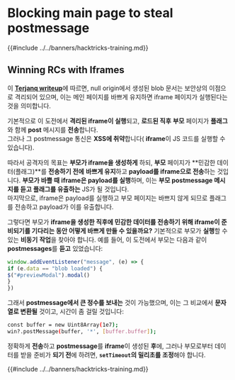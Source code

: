 # Blocking main page to steal postmessage

{{#include ../../banners/hacktricks-training.md}}

## Winning RCs with Iframes

이 [**Terjanq writeup**](https://gist.github.com/terjanq/7c1a71b83db5e02253c218765f96a710)에 따르면, null origin에서 생성된 blob 문서는 보안상의 이점으로 격리되어 있으며, 이는 메인 페이지를 바쁘게 유지하면 iframe 페이지가 실행된다는 것을 의미합니다.

기본적으로 이 도전에서 **격리된 iframe이 실행**되고, **로드된 직후** **부모** 페이지가 **플래그**와 함께 **post** 메시지를 **전송**합니다.\
그러나 그 postmessage 통신은 **XSS에 취약**합니다( **iframe**이 JS 코드를 실행할 수 있습니다).

따라서 공격자의 목표는 **부모가 iframe을 생성하게** 하되, **부모** 페이지가 **민감한 데이터(플래그)**를 **전송하기 전에** **바쁘게 유지**하고 **payload를 iframe으로 전송**하는 것입니다. **부모가 바쁠 때** **iframe은 payload를 실행**하며, 이는 **부모 postmessage 메시지를 듣고 플래그를 유출하는** JS가 될 것입니다.\
마지막으로, iframe은 payload를 실행하고 부모 페이지는 바쁘지 않게 되므로 플래그를 전송하고 payload가 이를 유출합니다.

그렇다면 부모가 **iframe을 생성한 직후에 민감한 데이터를 전송하기 위해 iframe이 준비되기를 기다리는 동안 어떻게 바쁘게 만들 수 있을까요?** 기본적으로 부모가 **실행**할 수 있는 **비동기** **작업**을 찾아야 합니다. 예를 들어, 이 도전에서 부모는 다음과 같이 **postmessages**를 **듣고** 있었습니다:
```javascript
window.addEventListener("message", (e) => {
if (e.data == "blob loaded") {
$("#previewModal").modal()
}
})
```
그래서 **postmessage에서 큰 정수를 보내는** 것이 가능했으며, 이는 그 비교에서 **문자열로 변환될** 것이고, 시간이 좀 걸릴 것입니다:
```bash
const buffer = new Uint8Array(1e7);
win?.postMessage(buffer, '*', [buffer.buffer]);
```
정확하게 **전송**하고 **postmessage**를 **iframe**이 생성된 **후**에, 그러나 부모로부터 데이터를 받을 준비가 **되기 전**에 하려면, **`setTimeout`의 밀리초를 조정**해야 합니다.

{{#include ../../banners/hacktricks-training.md}}
